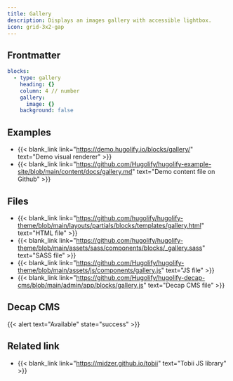 ```yaml
---
title: Gallery
description: Displays an images gallery with accessible lightbox.
icon: grid-3x2-gap
---
```


## Frontmatter

```yml
blocks:
  - type: gallery
    heading: {}
    column: 4 // number
    gallery:
      image: {}
    background: false
```

## Examples

- {{< blank_link link="https://demo.hugolify.io/blocks/gallery/" text="Demo visual renderer" >}}
- {{< blank_link link="https://github.com/Hugolify/hugolify-example-site/blob/main/content/docs/gallery.md" text="Demo content file on Github" >}}

## Files

- {{< blank_link link="https://github.com/hugolify/hugolify-theme/blob/main/layouts/partials/blocks/templates/gallery.html" text="HTML file" >}}
- {{< blank_link link="https://github.com/hugolify/hugolify-theme/blob/main/assets/sass/components/blocks/_gallery.sass" text="SASS file" >}}
- {{< blank_link link="https://github.com/Hugolify/hugolify-theme/blob/main/assets/js/components/gallery.js" text="JS file" >}}
- {{< blank_link link="https://github.com/Hugolify/hugolify-decap-cms/blob/main/admin/app/blocks/gallery.js" text="Decap CMS file" >}}

## Decap CMS

{{< alert text="Available" state="success" >}}

## Related link

- {{< blank_link link="https://midzer.github.io/tobii" text="Tobii JS library" >}}
